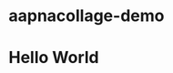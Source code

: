 # aapnacollage-demo
<html>
  <head>
    <title></title>
  </head>
  <body>
    <h1>Hello World</h1>
  </body>
</html>

